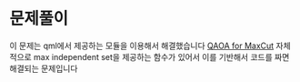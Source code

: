 # 문제풀이 
이 문제는 qml에서 제공하는 모듈을 이용해서 해결했습니다 
[QAOA for MaxCut](https://pennylane.ai/qml/demos/tutorial_qaoa_maxcut.html)
자체적으로 max independent set을 제공하는 함수가 있어서 이를 기반해서 코드를 짜면 해결되는 문제입니다
